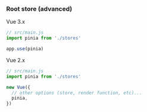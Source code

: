 ### Root store (advanced)

Vue 3.x

```js
// src/main.js
import pinia from './stores'

app.use(pinia)
```


Vue 2.x

```js
// src/main.js
import pinia from './stores'

new Vue({
  // other options (store, render function, etc)...
  pinia,
})
```


<aside class="notes">
</aside>
